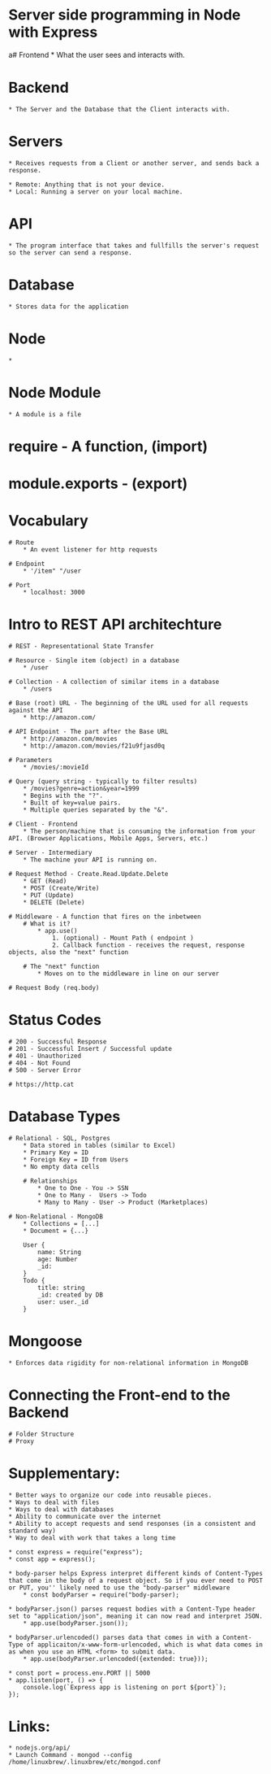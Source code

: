 # Server side programming in Node with Express


a# Frontend
    * What the user sees and interacts with.

# Backend
    * The Server and the Database that the Client interacts with.

# Servers
    * Receives requests from a Client or another server, and sends back a response.

    * Remote: Anything that is not your device.
    * Local: Running a server on your local machine.

# API
    * The program interface that takes and fullfills the server's request so the server can send a response.

# Database
    * Stores data for the application

# Node
    * 

# Node Module
    * A module is a file

# require - A function, (import)

# module.exports - (export)

# Vocabulary

    # Route
        * An event listener for http requests

    # Endpoint
        * '/item" "/user
    
    # Port
        * localhost: 3000

# Intro to REST API architechture

    # REST - Representational State Transfer

    # Resource - Single item (object) in a database
        * /user

    # Collection - A collection of similar items in a database
        * /users

    # Base (root) URL - The beginning of the URL used for all requests against the API
        * http://amazon.com/

    # API Endpoint - The part after the Base URL
        * http://amazon.com/movies
        * http://amazon.com/movies/f21u9fjasd0q

    # Parameters
        * /movies/:movieId

    # Query (query string - typically to filter results)
        * /movies?genre=action&year=1999
        * Begins with the "?".
        * Built of key=value pairs.
        * Multiple queries separated by the "&".

    # Client - Frontend
        * The person/machine that is consuming the information from your API. (Browser Applications, Mobile Apps, Servers, etc.)

    # Server - Intermediary
        * The machine your API is running on.

    # Request Method - Create.Read.Update.Delete
        * GET (Read)
        * POST (Create/Write)
        * PUT (Update)
        * DELETE (Delete)

    # Middleware - A function that fires on the inbetween
        # What is it?
            * app.use()
                1. (optional) - Mount Path ( endpoint )
                2. Callback function - receives the request, response objects, also the "next" function

        # The "next" function
            * Moves on to the middleware in line on our server

    # Request Body (req.body)

# Status Codes
    # 200 - Successful Response
    # 201 - Successful Insert / Successful update
    # 401 - Unauthorized
    # 404 - Not Found
    # 500 - Server Error

    # https://http.cat

# Database Types
    # Relational - SQL, Postgres
        * Data stored in tables (similar to Excel)
        * Primary Key = ID
        * Foreign Key = ID from Users
        * No empty data cells

        # Relationships
            * One to One - You -> SSN
            * One to Many -  Users -> Todo 
            * Many to Many - User -> Product (Marketplaces)

    # Non-Relational - MongoDB
        * Collections = [...]
        * Document = {...}

        User {
            name: String
            age: Number
            _id: 
        }
        Todo {
            title: string
            _id: created by DB
            user: user._id
        }


# Mongoose
    * Enforces data rigidity for non-relational information in MongoDB
# Connecting the Front-end to the Backend
    # Folder Structure
    # Proxy
# Supplementary: 
    * Better ways to organize our code into reusable pieces.
    * Ways to deal with files
    * Ways to deal with databases
    * Ability to communicate over the internet
    * Ability to accept requests and send responses (in a consistent and standard way)
    * Way to deal with work that takes a long time

    * const express = require("express");
    * const app = express();

    * body-parser helps Express interpret different kinds of Content-Types that come in the body of a request object. So if you ever need to POST or PUT, you'' likely need to use the "body-parser" middleware
        * const bodyParser = require("body-parser);

    * bodyParser.json() parses request bodies with a Content-Type header set to "application/json", meaning it can now read and interpret JSON.
        * app.use(bodyParser.json());
    
    * bodyParser.urlencoded() parses data that comes in with a Content-Type of applicaiton/x-www-form-urlencoded, which is what data comes in as when you use an HTML <form> to submit data.
        * app.use(bodyParser.urlencoded({extended: true}));

    * const port = process.env.PORT || 5000
    * app.listen(port, () => {
        console.log(`Express app is listening on port ${port}`);
    });

# Links:
    * nodejs.org/api/
    * Launch Command - mongod --config /home/linuxbrew/.linuxbrew/etc/mongod.conf